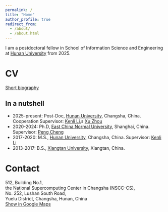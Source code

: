 ```yaml
---
permalink: /
title: "Home"
author_profile: true
redirect_from: 
  - /about/
  - /about.html
---
```


I am a postdoctoral fellow in School of Information Science and Engineering at [Hunan University](http://www-en.hnu.edu.cn/) from 2025.

# CV
[Short biography](files/biography.txt)

## In a nutshell
- 2025-present: Post-Doc, [Hunan University](http://www-en.hnu.edu.cn/), Changsha, China. Cooperation Supervisor: [Kenli Li](https://csee.hnu.edu.cn/people/likenli),s [Xu Zhou](http://csee.hnu.edu.cn/people/zhouxu)
- 2020-2024: Ph.D, [East China Normal University](https://english.ecnu.edu.cn/), Shanghai, China. Supervisor: [Peng Cheng](https://cspcheng.github.io/)
- 2017-2020: M.S., [Hunan University](http://www-en.hnu.edu.cn/), Changsha, China. Supervisor: [Kenli Li](https://csee.hnu.edu.cn/people/likenli)
- 2013-2017: B.S., [Xiangtan University](https://en.xtu.edu.cn/), Xiangtan, China.


# Contact
512, Building No.1,  
the National Supercomputing Center in Changsha (NSCC-CS),  
No. 252, Lushan South Road,  
Yuelu District, Changsha, Hunan, China  
[Show in Google Maps](https://www.google.com/maps/place/%E5%9B%BD%E5%AE%B6%E8%B6%85%E7%BA%A7%E8%AE%A1%E7%AE%97%E9%95%BF%E6%B2%99%E4%B8%AD%E5%BF%83/@28.172466,112.9442623,19z/data=!3m1!4b1!4m6!3m5!1s0x34274b227f414be7:0xd5dea629ea151093!8m2!3d28.172466!4d112.944906!16s%2Fg%2F12hhgqbvt?entry=ttu&g_ep=EgoyMDI1MDMxOS4yIKXMDSoJLDEwMjExNDU1SAFQAw%3D%3D)
